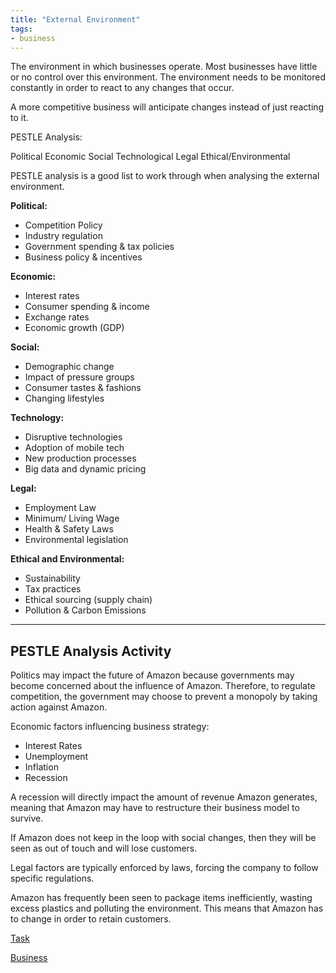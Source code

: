 ```yaml
---
title: "External Environment"
tags:
- business
---
```


The environment in which businesses operate.  Most businesses have little or no control over this environment. The environment needs to be monitored constantly in order to react to any changes that occur.

A more competitive business will anticipate changes instead of just reacting to it.


PESTLE Analysis:

Political
Economic
Social
Technological
Legal
Ethical/Environmental

PESTLE analysis is a good list to work through when analysing the external environment.

**Political:**
- Competition Policy
- Industry regulation
- Government spending & tax policies
- Business policy & incentives

**Economic:**
- Interest rates
- Consumer spending & income
- Exchange rates
- Economic growth (GDP)

**Social:**
- Demographic change
- Impact of pressure groups
- Consumer tastes & fashions
- Changing lifestyles

**Technology:**
- Disruptive technologies
- Adoption of mobile tech
- New production processes
- Big data and dynamic pricing

**Legal:**
- Employment Law
- Minimum/ Living Wage
- Health & Safety Laws
- Environmental legislation

**Ethical and Environmental:**
- Sustainability 
- Tax practices
- Ethical sourcing (supply chain)
- Pollution & Carbon Emissions
---

## PESTLE Analysis Activity

Politics may impact the future of Amazon because governments may become concerned about the influence of Amazon. Therefore, to regulate competition, the government may choose to prevent a monopoly by taking action against Amazon.

Economic factors influencing business strategy:

- Interest Rates
- Unemployment
- Inflation
- Recession

A recession will directly impact the amount of revenue Amazon generates, meaning that Amazon may have to restructure their business model to survive.

If Amazon does not keep in the loop with social changes, then they will be seen as out of touch and will lose customers.

Legal factors are typically enforced by laws, forcing the company to follow specific regulations.

Amazon has frequently been seen to package items inefficiently, wasting excess plastics and polluting the environment. This means that Amazon has to change in order to retain customers.

[Task](sixth/Business/Units/fh/ExternalVsInternal)


[Business](/Business)